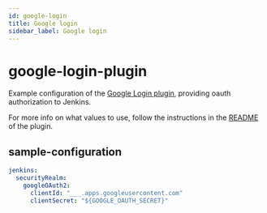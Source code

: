 ```yaml
---
id: google-login
title: Google login
sidebar_label: Google login
---
```


# google-login-plugin

Example configuration of the [Google Login plugin](https://plugins.jenkins.io/google-login),
providing oauth authorization to Jenkins.

For more info on what values to use, follow the instructions in the [README](https://github.com/jenkinsci/google-login-plugin) of the plugin.

## sample-configuration

```yaml
jenkins:
  securityRealm:
    googleOAuth2:
      clientId: "___.apps.googleusercontent.com"
      clientSecret: "${GOOGLE_OAUTH_SECRET}"
```

